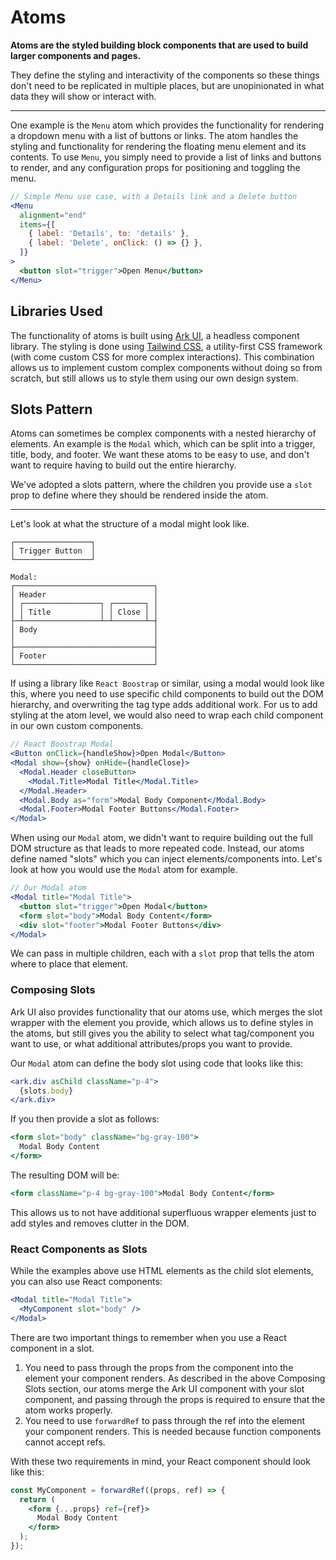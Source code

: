 # Atoms

**Atoms are the styled building block components that are used to build larger components and pages.**

They define the styling and interactivity of the components so these things don't need to be replicated in multiple places, but are unopinionated in what data they will show or interact with.

---

One example is the `Menu` atom which provides the functionality for rendering a dropdown menu with a list of buttons or links. The atom handles the styling and functionality for rendering the floating menu element and its contents. To use `Menu`, you simply need to provide a list of links and buttons to render, and any configuration props for positioning and toggling the menu.

```jsx
// Simple Menu use case, with a Details link and a Delete button
<Menu
  alignment="end"
  items={[
    { label: 'Details', to: 'details' },
    { label: 'Delete', onClick: () => {} },
  ]}
>
  <button slot="trigger">Open Menu</button>
</Menu>
```

## Libraries Used

The functionality of atoms is built using [Ark UI](https://ark-ui.com/), a headless component library. The styling is done using [Tailwind CSS](https://tailwindcss.com/), a utility-first CSS framework (with come custom CSS for more complex interactions). This combination allows us to implement custom complex components without doing so from scratch, but still allows us to style them using our own design system.

## Slots Pattern

Atoms can sometimes be complex components with a nested hierarchy of elements. An example is the `Modal` which, which can be split into a trigger, title, body, and footer. We want these atoms to be easy to use, and don't want to require having to build out the entire hierarchy.

We've adopted a slots pattern, where the children you provide use a `slot` prop to define where they should be rendered inside the atom.

---

Let's look at what the structure of a modal might look like.

```
┌─────────────────┐
│ Trigger Button  │
└─────────────────┘

Modal:
┌───────────────────────────────┐
│ Header                        │
│ ┌─────────────────┐ ┌───────┐ │
│ │ Title           │ │ Close │ │
├─┴─────────────────┴─┴───────┴─┤
│ Body                          │
│                               │
├───────────────────────────────┤
│ Footer                        │
└───────────────────────────────┘
```

If using a library like `React Boostrap` or similar, using a modal would look like this, where you need to use specific child components to build out the DOM hierarchy, and overwriting the tag type adds additional work. For us to add styling at the atom level, we would also need to wrap each child component in our own custom components.

```jsx
// React Boostrap Modal
<Button onClick={handleShow}>Open Modal</Button>
<Modal show={show} onHide={handleClose}>
  <Modal.Header closeButton>
    <Modal.Title>Modal Title</Modal.Title>
  </Modal.Header>
  <Modal.Body as="form">Modal Body Component</Modal.Body>
  <Modal.Footer>Modal Footer Buttons</Modal.Footer>
</Modal>
```

When using our `Modal` atom, we didn't want to require building out the full DOM structure as that leads to more repeated code. Instead, our atoms define named "slots" which you can inject elements/components into. Let's look at how you would use the `Modal` atom for example.

```jsx
// Our Modal atom
<Modal title="Modal Title">
  <button slot="trigger">Open Modal</button>
  <form slot="body">Modal Body Content</form>
  <div slot="footer">Modal Footer Buttons</div>
</Modal>
```

We can pass in multiple children, each with a `slot` prop that tells the atom where to place that element.

### Composing Slots

Ark UI also provides functionality that our atoms use, which merges the slot wrapper with the element you provide, which allows us to define styles in the atoms, but still gives you the ability to select what tag/component you want to use, or what additional attributes/props you want to provide.

Our `Modal` atom can define the body slot using code that looks like this:

```jsx
<ark.div asChild className="p-4">
  {slots.body}
</ark.div>
```

If you then provide a slot as follows:

```jsx
<form slot="body" className="bg-gray-100">
  Modal Body Content
</form>
```

The resulting DOM will be:

```jsx
<form className="p-4 bg-gray-100">Modal Body Content</form>
```

This allows us to not have additional superfluous wrapper elements just to add styles and removes clutter in the DOM.

### React Components as Slots

While the examples above use HTML elements as the child slot elements, you can also use React components:

```jsx
<Modal title="Modal Title">
  <MyComponent slot="body" />
</Modal>
```

There are two important things to remember when you use a React component in a slot.

1. You need to pass through the props from the component into the element your component renders. As described in the above Composing Slots section, our atoms merge the Ark UI component with your slot component, and passing through the props is required to ensure that the atom works properly.
2. You need to use `forwardRef` to pass through the ref into the element your component renders. This is needed because function components cannot accept refs.

With these two requirements in mind, your React component should look like this:

```jsx
const MyComponent = forwardRef((props, ref) => {
  return (
    <form {...props} ref={ref}>
      Modal Body Content
    </form>
  );
});
```

